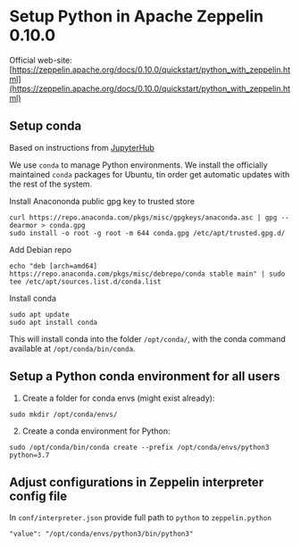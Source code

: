 # Setup Python in Apache Zeppelin 0.10.0

Official web-site: [https://zeppelin.apache.org/docs/0.10.0/quickstart/python_with_zeppelin.html](https://zeppelin.apache.org/docs/0.10.0/quickstart/python_with_zeppelin.html)

## Setup conda

Based on instructions from [JupyterHub](https://github.com/jupyterhub/jupyterhub-the-hard-way/blob/HEAD/docs/installation-guide-hard.md)

We use `conda` to manage Python environments. We install the officially maintained `conda` packages for Ubuntu,
tin order get automatic updates with the rest of the system.

Install Anacononda public gpg key to trusted store

```
curl https://repo.anaconda.com/pkgs/misc/gpgkeys/anaconda.asc | gpg --dearmor > conda.gpg
sudo install -o root -g root -m 644 conda.gpg /etc/apt/trusted.gpg.d/
```

Add Debian repo

```
echo "deb [arch=amd64] https://repo.anaconda.com/pkgs/misc/debrepo/conda stable main" | sudo tee /etc/apt/sources.list.d/conda.list
```

Install conda

```
sudo apt update
sudo apt install conda
```

This will install conda into the folder `/opt/conda/`, with the conda command available at `/opt/conda/bin/conda`.

## Setup a Python conda environment for all users

1) Create a folder for conda envs (might exist already):
```
sudo mkdir /opt/conda/envs/
```

2) Create a conda environment for Python:
```
sudo /opt/conda/bin/conda create --prefix /opt/conda/envs/python3 python=3.7
```

## Adjust configurations in Zeppelin interpreter config file

In ```conf/interpreter.json``` provide full path to ```python``` to ```zeppelin.python```
```
"value": "/opt/conda/envs/python3/bin/python3"
```
```
